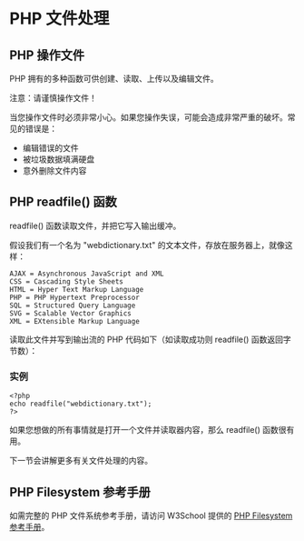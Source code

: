 
# PHP 文件处理




## PHP 操作文件

PHP 拥有的多种函数可供创建、读取、上传以及编辑文件。

注意：请谨慎操作文件！

当您操作文件时必须非常小心。如果您操作失误，可能会造成非常严重的破坏。常见的错误是：

*   编辑错误的文件
*   被垃圾数据填满硬盘
*   意外删除文件内容

## PHP readfile() 函数

readfile() 函数读取文件，并把它写入输出缓冲。

假设我们有一个名为 "webdictionary.txt" 的文本文件，存放在服务器上，就像这样：

```
AJAX = Asynchronous JavaScript and XML
CSS = Cascading Style Sheets
HTML = Hyper Text Markup Language
PHP = PHP Hypertext Preprocessor
SQL = Structured Query Language
SVG = Scalable Vector Graphics
XML = EXtensible Markup Language

```

读取此文件并写到输出流的 PHP 代码如下（如读取成功则 readfile() 函数返回字节数）：

### 实例

```
<?php
echo readfile("webdictionary.txt");
?>

```



如果您想做的所有事情就是打开一个文件并读取器内容，那么 readfile() 函数很有用。

下一节会讲解更多有关文件处理的内容。

## PHP Filesystem 参考手册

如需完整的 PHP 文件系统参考手册，请访问 W3School 提供的 [PHP Filesystem 参考手册](/php/php_ref_filesystem.asp "PHP Filesystem 函数")。




